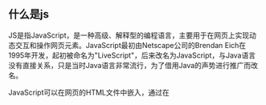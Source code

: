## 什么是js



JS是指JavaScript，是一种高级、解释型的编程语言，主要用于在网页上实现动态交互和操作网页元素。JavaScript最初由Netscape公司的Brendan Eich在1995年开发，起初被命名为"LiveScript"，后来改名为JavaScript，与Java语言没有直接关系，只是当时Java语言非常流行，为了借用Java的声势进行推广而改名。

JavaScript可以在网页的HTML文件中嵌入，通过在<script>标签中编写JavaScript代码，来实现与用户的交互，操作DOM（文档对象模型），处理表单验证，创建动态效果，实现异步通信（如Ajax），以及开发各种Web应用程序和游戏等。

JavaScript支持面向对象编程、函数式编程和事件驱动编程等编程范式，并且可以与HTML和CSS紧密结合，形成强大的前端开发工具。随着HTML5和现代Web技术的发展，JavaScript的重要性不断增加，它已成为前端开发的核心语言之一，并且也在后端（如Node.js）得到广泛应用。
